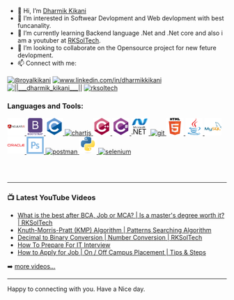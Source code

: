 - 👋 Hi, I’m [Dharmik Kikani](www.linkedin.com/in/dharmikkikani)
- 👀 I’m interested in Softwear Devlopment and Web devlopment with best funcanality.
- 🌱 I’m currently learning Backend language .Net and .Net core and also i am a youtuber at [RKSolTech](https://www.youtube.com/c/RKSolTech).
- 💞️ I’m looking to collaborate on the Opensource project for new feture devlopment.
- 📫 Connect with me:
<p align="left">
<a href="https://twitter.com/@royalkikani" target="blank"><img align="center" src="https://cdnjs.cloudflare.com/ajax/libs/geomicons-open/2.0.0/icons/twitter.svg" alt="@royalkikani" height="30" width="40" /></a>
<a href="https://linkedin.com/in/www.linkedin.com/in/dharmikkikani" target="blank"><img align="center" src="https://cdn.jsdelivr.net/npm/simple-icons@v3/icons/linkedin.svg" alt="www.linkedin.com/in/dharmikkikani" height="30" width="40" /></a>
<a href="https://instagram.com/||___dharmik_kikani___||" target="blank"><img align="center" src="https://cdn.jsdelivr.net/npm/simple-icons@v3/icons/instagram.svg" alt="||___dharmik_kikani___||" height="30" width="40" /></a>
<a href="https://www.youtube.com/c/rksoltech" target="blank"><img align="center" src="https://cdn.jsdelivr.net/npm/simple-icons@v3/icons/youtube.svg" alt="rksoltech" height="30" width="40" /></a>
</p>

<h3 align="left">Languages and Tools:</h3>
<p align="left"> <a href="https://angular.io" target="_blank"> <img src="https://raw.githubusercontent.com/devicons/devicon/master/icons/angularjs/angularjs-original-wordmark.svg" alt="angularjs" width="40" height="40"/> </a> <a href="https://getbootstrap.com" target="_blank"> <img src="https://raw.githubusercontent.com/devicons/devicon/master/icons/bootstrap/bootstrap-plain-wordmark.svg" alt="bootstrap" width="40" height="40"/> </a> <a href="https://www.cprogramming.com/" target="_blank"> <img src="https://raw.githubusercontent.com/devicons/devicon/master/icons/c/c-original.svg" alt="c" width="40" height="40"/> </a> <a href="https://www.chartjs.org" target="_blank"> <img src="https://www.chartjs.org/media/logo-title.svg" alt="chartjs" width="40" height="40"/> </a> <a href="https://www.w3schools.com/cpp/" target="_blank"> <img src="https://raw.githubusercontent.com/devicons/devicon/master/icons/cplusplus/cplusplus-original.svg" alt="cplusplus" width="40" height="40"/> </a> <a href="https://www.w3schools.com/cs/" target="_blank"> <img src="https://raw.githubusercontent.com/devicons/devicon/master/icons/csharp/csharp-original.svg" alt="csharp" width="40" height="40"/> </a> <a href="https://dotnet.microsoft.com/" target="_blank"> <img src="https://raw.githubusercontent.com/devicons/devicon/master/icons/dot-net/dot-net-original-wordmark.svg" alt="dotnet" width="40" height="40"/> </a> <a href="https://git-scm.com/" target="_blank"> <img src="https://www.vectorlogo.zone/logos/git-scm/git-scm-icon.svg" alt="git" width="40" height="40"/> </a> <a href="https://www.w3.org/html/" target="_blank"> <img src="https://raw.githubusercontent.com/devicons/devicon/master/icons/html5/html5-original-wordmark.svg" alt="html5" width="40" height="40"/> </a> <a href="https://www.java.com" target="_blank"> <img src="https://raw.githubusercontent.com/devicons/devicon/master/icons/java/java-original.svg" alt="java" width="40" height="40"/> </a> <a href="https://www.mysql.com/" target="_blank"> <img src="https://raw.githubusercontent.com/devicons/devicon/master/icons/mysql/mysql-original-wordmark.svg" alt="mysql" width="40" height="40"/> </a> <a href="https://www.oracle.com/" target="_blank"> <img src="https://raw.githubusercontent.com/devicons/devicon/master/icons/oracle/oracle-original.svg" alt="oracle" width="40" height="40"/> </a> <a href="https://www.photoshop.com/en" target="_blank"> <img src="https://raw.githubusercontent.com/devicons/devicon/master/icons/photoshop/photoshop-line.svg" alt="photoshop" width="40" height="40"/> </a> <a href="https://postman.com" target="_blank"> <img src="https://www.vectorlogo.zone/logos/getpostman/getpostman-icon.svg" alt="postman" width="40" height="40"/> </a> <a href="https://www.python.org" target="_blank"> <img src="https://raw.githubusercontent.com/devicons/devicon/master/icons/python/python-original.svg" alt="python" width="40" height="40"/> </a> <a href="https://www.selenium.dev" target="_blank"> <img src="https://raw.githubusercontent.com/detain/svg-logos/780f25886640cef088af994181646db2f6b1a3f8/svg/selenium-logo.svg" alt="selenium" width="40" height="40"/> </a> </p>

<br />
<br />

---

### 📺 Latest YouTube Videos

<!-- YOUTUBE:START -->
- [What is the best after BCA, Job or MCA? | Is a master's degree worth it? | RKSolTech](https://youtu.be/-g1sKfJJsBs)
- [Knuth-Morris-Pratt (KMP) Algorithm | Patterns Searching Algorithm](https://youtu.be/lBjCswO0M4k)
- [Decimal to Binary Conversion | Number Conversion | RKSolTech](https://youtu.be/gV-96XoAkuQ)
- [How To Prepare For IT Interview](https://youtu.be/zoRA6ikYeio)
- [How to Apply for Job | On / Off Campus Placement | Tips & Steps](https://youtu.be/rp50iLwQHaQ)
<!-- YOUTUBE:END -->

➡️ [more videos...](https://www.youtube.com/c/RKSolTech/videos)

---

Happy to connecting with you. 
Have a Nice day.
<!---
DharmikKikani/DharmikKikani is a ✨ special ✨ repository because its `README.md` (this file) appears on your GitHub profile.
You can click the Preview link to take a look at your changes.
--->
